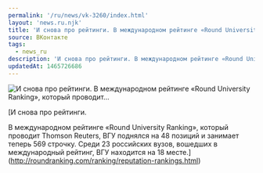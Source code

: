 ```yaml
---
permalink: '/ru/news/vk-3260/index.html'
layout: 'news.ru.njk'
title: 'И снова про рейтинги. В международном рейтинге «Round University Ranking», который проводит'
source: ВКонтакте
tags:
  - news_ru
description: 'И снова про рейтинги. В международном рейтинге «Round University Ranking», который проводит…'
updatedAt: 1465726686
---
```

![И снова про рейтинги. В международном рейтинге «Round University Ranking», который проводит…](https://sun9-18.userapi.com/c633229/v633229484/30cf5/mbPp3a9ilag.jpg)

[И снова про рейтинги.

В международном рейтинге «Round University Ranking», который проводит Thomson Reuters, ВГУ поднялся на 48 позиций и занимает теперь 569 строчку. Среди 23 российских вузов, вошедших в международный рейтинг, ВГУ находится на 18 месте.](http://roundranking.com/ranking/reputation-rankings.html)
